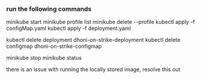 ### run the following commands

minikube start
minikube profile list
minikube delete --profile <profile-name>
kubectl apply -f configMap.yaml
kubectl apply -f deployment.yaml

kubectl delete deployment dhoni-on-strike-deployment
kubectl delete configmap dhoni-on-strike-configmap

minikube stop
minikube status


there is an issue with running the locally stored image, resolve this out